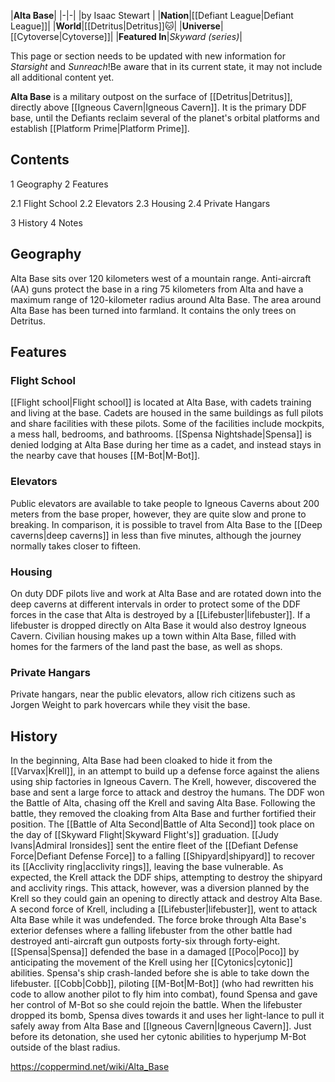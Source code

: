 |**Alta Base**|
|-|-|
|by  Isaac Stewart |
|**Nation**|[[Defiant League\|Defiant League]]|
|**World**|[[Detritus\|Detritus]]🐱︎|
|**Universe**|[[Cytoverse\|Cytoverse]]|
|**Featured In**|*Skyward (series)*|

This page or section needs to be updated with new information for *Starsight* and *Sunreach*!Be aware that in its current state, it may not include all additional content yet.

**Alta Base** is a military outpost on the surface of [[Detritus\|Detritus]], directly above [[Igneous Cavern\|Igneous Cavern]]. It is the primary DDF base, until the Defiants reclaim several of the planet's orbital platforms and establish [[Platform Prime\|Platform Prime]].

## Contents

1 Geography
2 Features

2.1 Flight School
2.2 Elevators
2.3 Housing
2.4 Private Hangars


3 History
4 Notes


## Geography
Alta Base sits over 120 kilometers west of a mountain range. Anti-aircraft (AA) guns protect the base in a ring 75 kilometers from Alta and have a maximum range of 120-kilometer radius around Alta Base. The area around Alta Base has been turned into farmland.
It contains the only trees on Detritus.

## Features
### Flight School
[[Flight school\|Flight school]] is located at Alta Base, with cadets training and living at the base. Cadets are housed in the same buildings as full pilots and share facilities with these pilots. Some of the facilities include mockpits, a mess hall, bedrooms, and bathrooms. [[Spensa Nightshade\|Spensa]] is denied lodging at Alta Base during her time as a cadet, and instead stays in the nearby cave that houses [[M-Bot\|M-Bot]].

### Elevators
Public elevators are available to take people to Igneous Caverns about 200 meters from the base proper, however, they are quite slow and prone to breaking. In comparison, it is possible to travel from Alta Base to the [[Deep caverns\|deep caverns]] in less than five minutes, although the journey normally takes closer to fifteen.

### Housing
On duty DDF pilots live and work at Alta Base and are rotated down into the deep caverns at different intervals in order to protect some of the DDF forces in the case that Alta is destroyed by a [[Lifebuster\|lifebuster]]. If a lifebuster is dropped directly on Alta Base it would also destroy Igneous Cavern.
Civilian housing makes up a town within Alta Base, filled with homes for the farmers of the land past the base, as well as shops.

### Private Hangars
Private hangars, near the public elevators, allow rich citizens such as Jorgen Weight to park hovercars while they visit the base.

## History
In the beginning, Alta Base had been cloaked to hide it from the [[Varvax\|Krell]], in an attempt to build up a defense force against the aliens using ship factories in Igneous Cavern. The Krell, however, discovered the base and sent a large force to attack and destroy the humans. The DDF won the Battle of Alta, chasing off the Krell and saving Alta Base. Following the battle, they removed the cloaking from Alta Base and further fortified their position.
The [[Battle of Alta Second\|Battle of Alta Second]] took place on the day of [[Skyward Flight\|Skyward Flight's]] graduation. [[Judy Ivans\|Admiral Ironsides]] sent the entire fleet of the [[Defiant Defense Force\|Defiant Defense Force]] to a falling [[Shipyard\|shipyard]] to recover its [[Acclivity ring\|acclivity rings]], leaving the base vulnerable. As expected, the Krell attack the DDF ships, attempting to destroy the shipyard and acclivity rings. This attack, however, was a diversion planned by the Krell so they could gain an opening to directly attack and destroy Alta Base. A second force of Krell, including a [[Lifebuster\|lifebuster]], went to attack Alta Base while it was undefended. The force broke through Alta Base's exterior defenses where a falling lifebuster from the other battle had destroyed anti-aircraft gun outposts forty-six through forty-eight. [[Spensa\|Spensa]] defended the base in a damaged [[Poco\|Poco]] by anticipating the movement of the Krell using her [[Cytonics\|cytonic]] abilities. Spensa's ship crash-landed before she is able to take down the lifebuster. [[Cobb\|Cobb]], piloting [[M-Bot\|M-Bot]] (who had rewritten his code to allow another pilot to fly him into combat), found Spensa and gave her control of M-Bot so she could rejoin the battle. When the lifebuster dropped its bomb, Spensa dives towards it and uses her light-lance to pull it safely away from Alta Base and [[Igneous Cavern\|Igneous Cavern]]. Just before its detonation, she used her cytonic abilities to hyperjump M-Bot outside of the blast radius. 



https://coppermind.net/wiki/Alta_Base